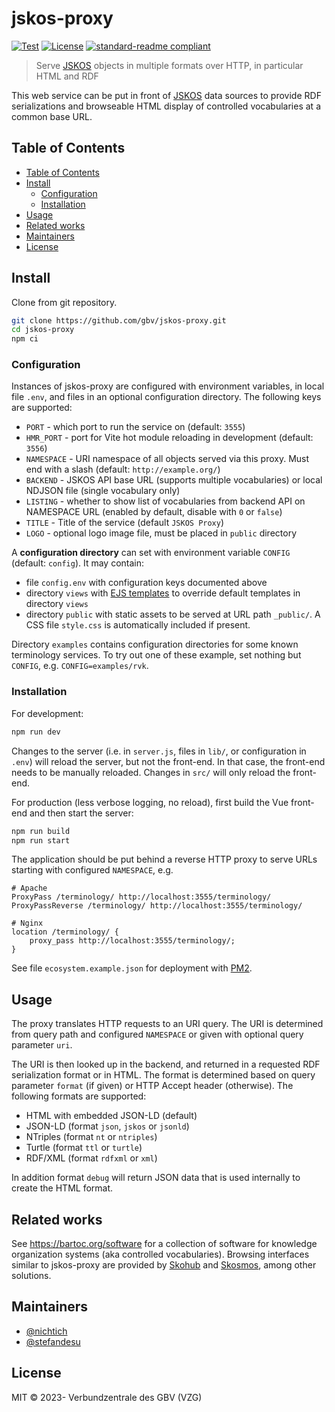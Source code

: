 # jskos-proxy

[![Test](https://github.com/gbv/jskos-proxy/actions/workflows/test.yml/badge.svg)](https://github.com/gbv/jskos-proxy/actions/workflows/test.yml)
[![License](https://img.shields.io/github/license/gbv/jskos-proxy.svg)](https://github.com/gbv/jskos-proxy/blob/master/LICENSE)
[![standard-readme compliant](https://img.shields.io/badge/readme%20style-standard-brightgreen.svg)](https://github.com/RichardLitt/standard-readme)

> Serve [JSKOS] objects in multiple formats over HTTP, in particular HTML and RDF

This web service can be put in front of [JSKOS] data sources to provide RDF serializations and browseable HTML display of controlled vocabularies at a common base URL.

[JSKOS]: https://gbv.github.io/jskos/jskos.html

## Table of Contents

- [Table of Contents](#table-of-contents)
- [Install](#install)
  - [Configuration](#configuration)
  - [Installation](#installation)
- [Usage](#usage)
- [Related works](#related-works)
- [Maintainers](#maintainers)
- [License](#license)

## Install

Clone from git repository.

```bash
git clone https://github.com/gbv/jskos-proxy.git
cd jskos-proxy
npm ci
```

### Configuration

Instances of jskos-proxy are configured with environment variables, in local file `.env`, and files in an optional configuration directory. The following keys are supported:

- `PORT` - which port to run the service on (default: `3555`)
- `HMR_PORT` - port for Vite hot module reloading in development (default: `3556`)
- `NAMESPACE` - URI namespace of all objects served via this proxy. Must end with a slash (default: `http://example.org/`)
- `BACKEND` - JSKOS API base URL (supports multiple vocabularies) or local NDJSON file (single vocabulary only)
- `LISTING` - whether to show list of vocabularies from backend API on NAMESPACE URL (enabled by default, disable with `0` or `false`)
- `TITLE` - Title of the service (default `JSKOS Proxy`)
- `LOGO` - optional logo image file, must be placed in `public` directory

A **configuration directory** can set with environment variable `CONFIG` (default: `config`). It may contain:

- file `config.env` with configuration keys documented above
- directory `views` with [EJS templates](https://ejs.co/) to override default templates in directory `views`
- directory `public` with static assets to be served at URL path `_public/`. A CSS file `style.css` is automatically included if present.

Directory `examples` contains configuration directories for some known terminology services. To try out one of these example, set nothing but `CONFIG`, e.g. `CONFIG=examples/rvk`.

### Installation

For development:

```bash
npm run dev
```

Changes to the server (i.e. in `server.js`, files in `lib/`, or configuration in `.env`) will reload the server, but not the front-end. In that case, the front-end needs to be manually reloaded. Changes in `src/` will only reload the front-end.

For production (less verbose logging, no reload), first build the Vue front-end and then start the server:

```bash
npm run build
npm run start
```

The application should be put behind a reverse HTTP proxy to serve URLs starting with configured `NAMESPACE`, e.g.

    # Apache
    ProxyPass /terminology/ http://localhost:3555/terminology/
    ProxyPassReverse /terminology/ http://localhost:3555/terminology/

    # Nginx
    location /terminology/ {
        proxy_pass http://localhost:3555/terminology/;
    }

See file `ecosystem.example.json` for deployment with [PM2](https://pm2.keymetrics.io/).

## Usage

The proxy translates HTTP requests to an URI query. The URI is determined from query path and configured `NAMESPACE` or given with optional query parameter `uri`.

The URI is then looked up in the backend, and returned in a requested RDF serialization format or in HTML. The format is determined based on query parameter `format` (if given) or HTTP Accept header (otherwise). The following formats are supported:

- HTML with embedded JSON-LD (default)
- JSON-LD (format `json`, `jskos` or `jsonld`)
- NTriples (format `nt` or `ntriples`)
- Turtle (format `ttl` or `turtle`)
- RDF/XML (format `rdfxml` or `xml`)

In addition format `debug` will return JSON data that is used internally to create the HTML format.

## Related works

See <https://bartoc.org/software> for a collection of software for knowledge organization systems (aka controlled vocabularies). Browsing interfaces similar to jskos-proxy are provided by [Skohub](https://github.com/skohub-io/skohub-vocabs) and [Skosmos](http://skosmos.org/), among other solutions.

## Maintainers

- [@nichtich](https://github.com/nichtich)
- [@stefandesu](https://github.com/stefandesu)

## License

MIT © 2023- Verbundzentrale des GBV (VZG)
